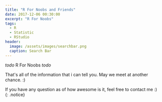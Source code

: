 ```yaml
---
title: "R For Noobs and Friends"
date: 2017-12-06 00:30:00
excerpt: "R For Noobs"
tags:
  - R
  - Statistic
  - RStudio
header:
  image: /assets/images/searchbar.png
  caption: Search Bar
---
```

*todo* R For Noobs _todo_


That's all of the information that i can tell you. May we meet at another chance. :)


 If you have any question as of how awesome is it, feel free to contact me :)
{: .notice}
